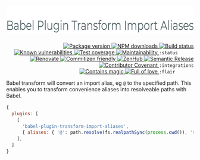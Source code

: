 <div align="right">
  <h1 align="right">
    <img height=75 src="./docs/assets/readme-header.png" alt="webpack base">
  </h1>

  <!-- prettier-ignore-start -->
  <a href="https://www.npmjs.com/package/babel-plugin-transform-import-aliases">
    <img src="https://img.shields.io/npm/v/babel-plugin-transform-import-aliases" alt="Package version" valign="text-top"/>
  </a>
  <a href="https://www.npmjs.com/package/babel-plugin-transform-import-aliases">
    <img src="https://img.shields.io/npm/dt/babel-plugin-transform-import-aliases?color=blue" alt="NPM downloads" valign="text-top" />
  </a>
  <a href="https://github.com/crystal-ball/babel-plugin-transform-import-aliases/actions?workflow=CI%2FCD">
    <img src="https://github.com/crystal-ball/babel-plugin-transform-import-aliases/workflows/CI%2FCD/badge.svg" alt="Build status" valign="text-top" />
  </a>
  <a href="https://snyk.io/test/github/crystal-ball/babel-plugin-transform-import-aliases?targetFile=package.json">
    <img src="https://snyk.io/test/github/crystal-ball/babel-plugin-transform-import-aliases/badge.svg?targetFile=package.json" alt="Known vulnerabilities" valign="text-top" />
  </a>
  <a href="https://codeclimate.com/github/crystal-ball/babel-plugin-transform-import-aliases/test_coverage">
    <img src="https://api.codeclimate.com/v1/badges/778c0f22eb9fd8b696e9/test_coverage" alt="Test coverage" valign="text-top" />
  </a>
  <a href="https://codeclimate.com/github/crystal-ball/babel-plugin-transform-import-aliases/maintainability">
    <img src="https://api.codeclimate.com/v1/badges/778c0f22eb9fd8b696e9/maintainability" alt="Maintainability" valign="text-top" />
  </a>
  <code>:status&nbsp;&nbsp;&nbsp;&nbsp;&nbsp;&nbsp;</code>

  <br />
  <a href="https://renovatebot.com/">
    <img src="https://img.shields.io/badge/Renovate-enabled-32c3c2.svg" alt="Renovate" valign="text-top" />
  </a>
  <a href="https://commitizen.github.io/cz-cli/">
    <img src="https://img.shields.io/badge/Commitizen-%E2%9C%93%20friendly-10e67b" alt="Commitizen friendly" valign="text-top" />
  </a>
  <a href="https://github.com/crystal-ball/babel-plugin-transform-import-aliases#workspaces">
    <img src="https://img.shields.io/badge/ZenHub-managed-5e60ba.svg" alt="ZenHub" valign="text-top" />
  </a>
  <a href="https://semantic-release.gitbook.io/semantic-release/">
    <img src="https://img.shields.io/badge/%F0%9F%93%A6%F0%9F%9A%80-semantic_release-e10079.svg" alt="Semantic Release" valign="text-top"/>
  </a>
  <a href="./CODE_OF_CONDUCT.md">
    <img src="https://img.shields.io/badge/Contributor%20Covenant-v2.0-de8cf2.svg" alt="Contributor Covenant" valign="text-top" />
  </a>
  <code>:integrations</code>

  <br />
  <a href="https://github.com/crystal-ball">
    <img src="https://img.shields.io/badge/%F0%9F%94%AE%E2%9C%A8-contains_magic-D831D7.svg" alt="Contains magic" valign="text-top" />
  </a>
  <a href="https://github.com/crystal-ball/crystal-ball.github.io">
    <img src="https://img.shields.io/badge/%F0%9F%92%96%F0%9F%8C%88-full_of_love-F5499E.svg" alt="Full of love" valign="text-top" />
  </a>
  <code>:flair&nbsp;&nbsp;&nbsp;&nbsp;&nbsp;&nbsp;&nbsp;</code>
  <!-- prettier-ignore-end -->
</div>

Babel transform will convert an import alias, eg `@` to the specified path. This
enables you to transform convenience aliases into resolveable paths with Babel.

```javascript
{
  plugins: [
    [
      'babel-plugin-transform-import-aliases',
      { aliases: { '@': path.resolve(fs.realpathSync(process.cwd()), 'src') } },
    ],
  ]
}
```
